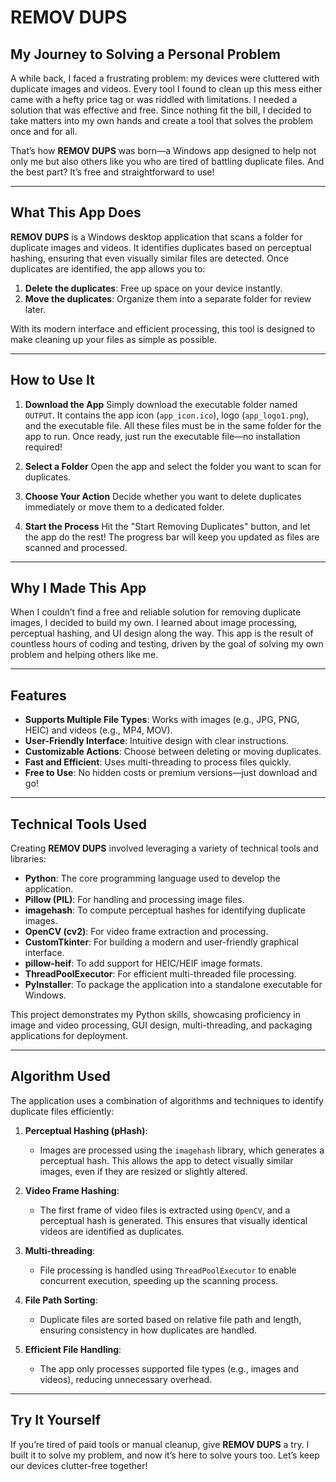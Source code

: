 # REMOV DUPS

## My Journey to Solving a Personal Problem

A while back, I faced a frustrating problem: my devices were cluttered with duplicate images and videos. Every tool I found to clean up this mess either came with a hefty price tag or was riddled with limitations. I needed a solution that was effective and free. Since nothing fit the bill, I decided to take matters into my own hands and create a tool that solves the problem once and for all.

That’s how **REMOV DUPS** was born—a Windows app designed to help not only me but also others like you who are tired of battling duplicate files. And the best part? It’s free and straightforward to use!

---

## What This App Does

**REMOV DUPS** is a Windows desktop application that scans a folder for duplicate images and videos. It identifies duplicates based on perceptual hashing, ensuring that even visually similar files are detected. Once duplicates are identified, the app allows you to:

1. **Delete the duplicates**: Free up space on your device instantly.
2. **Move the duplicates**: Organize them into a separate folder for review later.

With its modern interface and efficient processing, this tool is designed to make cleaning up your files as simple as possible.

---

## How to Use It

1. **Download the App**
   Simply download the executable folder named `OUTPUT`. It contains the app icon (`app_icon.ico`), logo (`app_logo1.png`), and the executable file. All these files must be in the same folder for the app to run. Once ready, just run the executable file—no installation required!

2. **Select a Folder**
   Open the app and select the folder you want to scan for duplicates.

3. **Choose Your Action**
   Decide whether you want to delete duplicates immediately or move them to a dedicated folder.

4. **Start the Process**
   Hit the "Start Removing Duplicates" button, and let the app do the rest! The progress bar will keep you updated as files are scanned and processed.

---

## Why I Made This App

When I couldn’t find a free and reliable solution for removing duplicate images, I decided to build my own. I learned about image processing, perceptual hashing, and UI design along the way. This app is the result of countless hours of coding and testing, driven by the goal of solving my own problem and helping others like me.

---

## Features

- **Supports Multiple File Types**: Works with images (e.g., JPG, PNG, HEIC) and videos (e.g., MP4, MOV).
- **User-Friendly Interface**: Intuitive design with clear instructions.
- **Customizable Actions**: Choose between deleting or moving duplicates.
- **Fast and Efficient**: Uses multi-threading to process files quickly.
- **Free to Use**: No hidden costs or premium versions—just download and go!

---

## Technical Tools Used

Creating **REMOV DUPS** involved leveraging a variety of technical tools and libraries:

- **Python**: The core programming language used to develop the application.
- **Pillow (PIL)**: For handling and processing image files.
- **imagehash**: To compute perceptual hashes for identifying duplicate images.
- **OpenCV (cv2)**: For video frame extraction and processing.
- **CustomTkinter**: For building a modern and user-friendly graphical interface.
- **pillow-heif**: To add support for HEIC/HEIF image formats.
- **ThreadPoolExecutor**: For efficient multi-threaded file processing.
- **PyInstaller**: To package the application into a standalone executable for Windows.

This project demonstrates my Python skills, showcasing proficiency in image and video processing, GUI design, multi-threading, and packaging applications for deployment.

---

## Algorithm Used

The application uses a combination of algorithms and techniques to identify duplicate files efficiently:

1. **Perceptual Hashing (pHash)**:

   - Images are processed using the `imagehash` library, which generates a perceptual hash. This allows the app to detect visually similar images, even if they are resized or slightly altered.

2. **Video Frame Hashing**:

   - The first frame of video files is extracted using `OpenCV`, and a perceptual hash is generated. This ensures that visually identical videos are identified as duplicates.

3. **Multi-threading**:

   - File processing is handled using `ThreadPoolExecutor` to enable concurrent execution, speeding up the scanning process.

4. **File Path Sorting**:

   - Duplicate files are sorted based on relative file path and length, ensuring consistency in how duplicates are handled.

5. **Efficient File Handling**:
   - The app only processes supported file types (e.g., images and videos), reducing unnecessary overhead.

---

## Try It Yourself

If you’re tired of paid tools or manual cleanup, give **REMOV DUPS** a try. I built it to solve my problem, and now it’s here to solve yours too. Let’s keep our devices clutter-free together!
